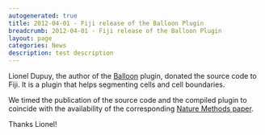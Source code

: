 ```yaml
---
autogenerated: true
title: 2012-04-01 - Fiji release of the Balloon Plugin
breadcrumb: 2012-04-01 - Fiji release of the Balloon Plugin
layout: page
categories: News
description: test description
---
```


Lionel Dupuy, the author of the [Balloon](Balloon) plugin, donated the source code to Fiji. It is a plugin that helps segmenting cells and cell boundaries.

We timed the publication of the source code and the compiled plugin to coincide with the availability of the corresponding [Nature Methods paper](http://www.nature.com/nmeth/journal/vaop/ncurrent/full/nmeth.1940.html).

Thanks Lionel!


